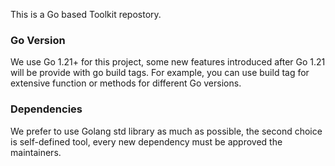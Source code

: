 This is a Go based Toolkit repostory.

### Go Version

We use Go 1.21+ for this project, some new features introduced after Go 1.21 will be provide with go build tags.
For example, you can use build tag for extensive function or methods for different Go versions.

### Dependencies

We prefer to use Golang std library as much as possible, the second choice is self-defined tool, every new dependency must be approved the maintainers.
